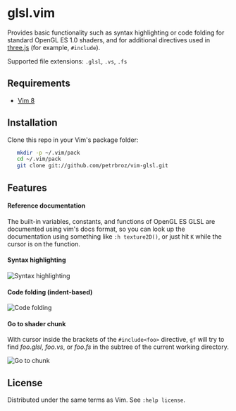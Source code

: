 # glsl.vim

Provides basic functionality such as syntax highlighting or code folding
for standard OpenGL ES 1.0 shaders, and for additional directives used in
[three.js](https://github.com/mrdoob/three.js/) (for example, `#include`).

Supported file extensions: `.glsl`, `.vs`, `.fs`

## Requirements

- [Vim 8](https://github.com/vim/vim/blob/master/runtime/doc/version8.txt)

## Installation

Clone this repo in your Vim's package folder:
```bash
   mkdir -p ~/.vim/pack
   cd ~/.vim/pack
   git clone git://github.com/petrbroz/vim-glsl.git
```

## Features

#### Reference documentation

The built-in variables, constants, and functions of OpenGL ES GLSL are documented
using vim's docs format, so you can look up the documentation using something like
`:h texture2D()`, or just hit `K` while the cursor is on the function.

#### Syntax highlighting

![Syntax highlighting](https://github.com/petrbroz/vim-glsl/blob/gh-pages/images/syntax.png)

#### Code folding (indent-based)

![Code folding](https://github.com/petrbroz/vim-glsl/blob/gh-pages/images/folding.gif)

#### Go to shader chunk

With cursor inside the brackets of the `#include<foo>` directive, `gf` will try to find
_foo.glsl_, _foo.vs_, or _foo.fs_ in the subtree of the current working directory.

![Go to chunk](https://github.com/petrbroz/vim-glsl/blob/gh-pages/images/gotochunk.gif)

## License

Distributed under the same terms as Vim. See `:help license`.
